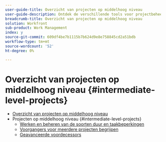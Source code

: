 ```yaml
---
user-guide-title: Overzicht van projecten op middelhoog niveau
user-guide-description: Ontdek de verschillende tools voor projectbeheer in Workfront, samen met enkele pro-tips en best practices.
breadcrumb-title: Overzicht van projecten op middelhoog niveau
solution: Workfront
sub-product: Work Management
index: y
source-git-commit: 609df4be7b1115b7b624d9e8e758845cd2a51bdb
workflow-type: tm+mt
source-wordcount: '52'
ht-degree: 0%

---
```




# Overzicht van projecten op middelhoog niveau {#intermediate-level-projects}

+ [Overzicht van projecten op middelhoog niveau](overview.md)
+ Projecten op middelhoog niveau {#intermediate-level-projects}
   + [Werken en beheren van de soorten duur en taakbeperkingen](understand-and-manage-duration-types-and-task-constraints.md)
   + [Voorgangers voor meerdere projecten begrijpen](understand-cross-project-predecessors.md)
   + [Geavanceerde voordecessors](advanced-predecessors.md)

